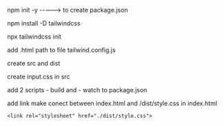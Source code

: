 npm init -y   -----> to create package.json

npm install -D tailwindcss

npx tailwindcss init

add .html path to file tailwind.config.js  

create src and dist

create input.css in src

add 2 scripts - build and - watch to package.json

add link make conect between index.html and /dist/style.css in index.html

    <link rel="stylesheet" href="./dist/style.css">
